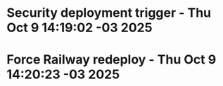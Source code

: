 # Security deployment trigger - Thu Oct  9 14:19:02 -03 2025
# Force Railway redeploy - Thu Oct  9 14:20:23 -03 2025
